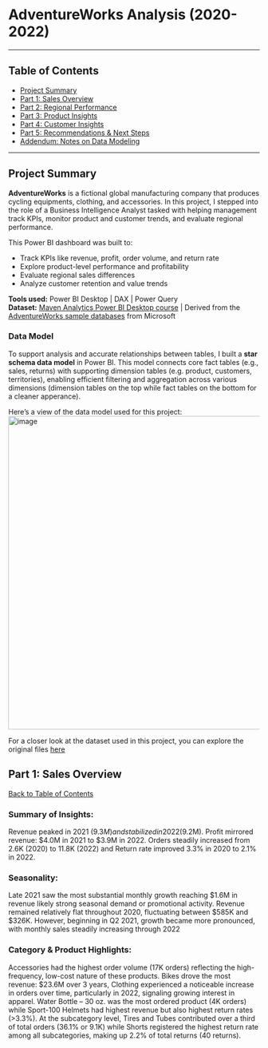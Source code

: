 # AdventureWorks Analysis (2020-2022)
---

## Table of Contents
- [Project Summary](#project-summary)
- [Part 1: Sales Overview ](#part-1-Sales-Overview)
- [Part 2: Regional Performance](#part-2-Regional-Performance)
- [Part 3: Product Insights](#part-3-Product-Insights)
- [Part 4: Customer Insights](#part-4-Customer-Insights)
- [Part 5: Recommendations & Next Steps](#part-5-recommendations--next-steps)
- [Addendum: Notes on Data Modeling](#addendum-notes-on-data-modeling)

---
## Project Summary
**AdventureWorks** is a fictional global manufacturing company that produces cycling equipments, clothing, and accessories. In this project, I stepped into the role of a Business Intelligence Analyst tasked with helping management track KPIs, monitor product and customer trends, and evaluate regional performance.

This Power BI dashboard was built to:
- Track KPIs like revenue, profit, order volume, and return rate
- Explore product-level performance and profitability
- Evaluate regional sales differences
- Analyze customer retention and value trends

**Tools used:**  Power BI Desktop | DAX | Power Query  
**Dataset:** [Maven Analytics Power BI Desktop course](https://mavenanalytics.io/course/microsoft-power-bi-desktop) | Derived from the [AdventureWorks sample databases](https://learn.microsoft.com/en-us/sql/samples/adventureworks-install-configure?view=sql-server-ver17&tabs=ssms) from Microsoft

### Data Model
To support analysis and accurate relationships between tables, I built a **star schema data model** in Power BI. This model connects core fact tables (e.g., sales, returns) with supporting dimension tables (e.g. product, customers, territories), enabling efficient filtering and aggregation across various dimensions (dimension tables on the top while fact tables on the bottom for a cleaner apperance).

Here’s a view of the data model used for this project:
<img width="961" height="628" alt="image" src="https://github.com/user-attachments/assets/c691d2c8-606b-48a8-99d0-dc60b754ec86" />

For a closer look at the dataset used in this project, you can explore the original files [here](data)

## Part 1: Sales Overview
[Back to Table of Contents](#table-of-contents)
### Summary of Insights:
Revenue peaked in 2021 ($9.3M) and stabilized in 2022 ($9.2M). Profit mirrored revenue: $4.0M in 2021 to $3.9M in 2022. Orders steadily increased from 2.6K (2020) to 11.8K (2022) and Return rate improved 3.3% in 2020 to 2.1% in 2022.

### Seasonality:
Late 2021 saw the most substantial monthly growth reaching $1.6M in revenue likely strong seasonal demand or promotional activity. Revenue remained relatively flat throughout 2020, fluctuating between $585K and $326K. However, beginning in Q2 2021, growth became more pronounced, with monthly sales steadily increasing through 2022

### Category & Product Highlights:
Accessories had the highest order volume (17K orders) reflecting the high-frequency, low-cost nature of these products. Bikes drove the most revenue: $23.6M over 3 years, Clothing experienced a noticeable increase in orders over time, particularly in 2022, signaling growing interest in apparel. Water Bottle – 30 oz. was the most ordered product (4K orders) while Sport-100 Helmets had highest revenue but also highest return rates (>3.3%). At the subcategory level, Tires and Tubes contributed over a third of total orders (36.1% or 9.1K) while Shorts registered the highest return rate among all subcategories, making up 2.2% of total returns (40 returns).


